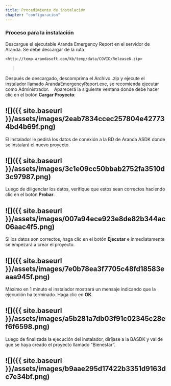 ```yaml
---
title: Procedimiento de instalación
chapter: "configuracion"
---
```


### Proceso para la instalación

Descargue el ejecutable Aranda Emergency Report en el servidor de Aranda.
Se debe descargar de la ruta

    <http://temp.arandasoft.com/kb/temp/data/COVID/Release6.zip>  
>    

Después de descargado, descomprima el Archivo .zip y ejecute el instalador llamado ArandaEmergencyReport.exe, se recomienda ejecutar como Administrador. 
 
Aparecerá la siguiente ventana donde debe hacer clic en el botón **Cargar Proyecto**:

![]({{ site.baseurl }}/assets/images/2eab7834ccec257804e427734bd4b69f.png)
---

El instalador le pedirá los datos de conexión a la BD de Aranda ASDK donde se instalará el nuevo proyecto. 

![]({{ site.baseurl }}/assets/images/3c1e09cc50bbab2752fa3510d3c97987.png)
---

Luego de diligenciar los datos, verifique que estos sean correctos haciendo clic en el botón **Probar**. 

![]({{ site.baseurl }}/assets/images/007a94ece923e8de82b344ac06aac4f5.png)
---

Si los datos son correctos, haga clic en el botón **Ejecutar** e inmediatamente se empezará a crear el proyecto.

![]({{ site.baseurl }}/assets/images/7e0b78ea3f7705c48fd18583eaaa945f.png)
---

Máximo en 1 minuto el instalador mostrará un mensaje indicando que la ejecución ha terminado. Haga clic en **OK**. 

![]({{ site.baseurl }}/assets/images/a5b281a7db03f91c02345c28ef6f6598.png)
---

Luego de finalizada la ejecución del instalador, diríjase a la BASDK y valide que se haya creado el proyecto llamado “Bienestar”.

![]({{ site.baseurl }}/assets/images/b9aae295d17422b3351d9163dc7e34bf.png)
---
